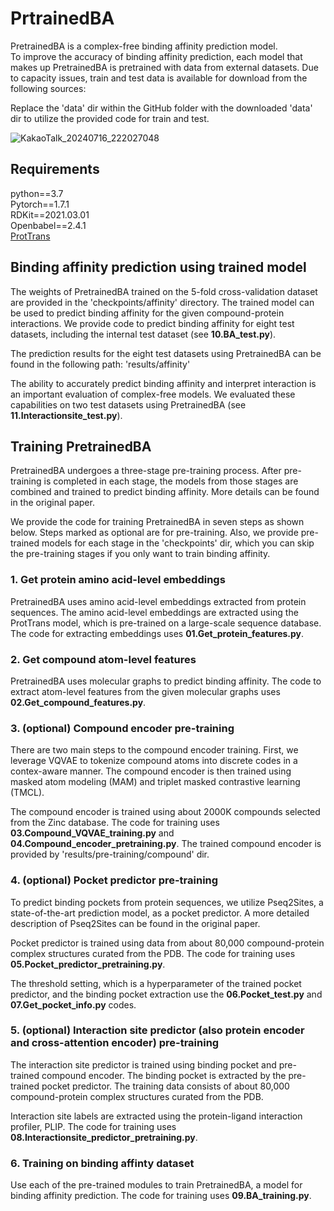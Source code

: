 # PrtrainedBA

PretrainedBA is a complex-free binding affinity prediction model. \
To improve the accuracy of binding affinity prediction, each model that makes up PretrainedBA is pretrained with data from external datasets.
Due to capacity issues, train and test data is available for download from the following sources: 

Replace the 'data' dir within the GitHub folder with the downloaded 'data' dir to utilize the provided code for train and test.


![KakaoTalk_20240716_222027048](https://github.com/user-attachments/assets/de856633-5bbf-44aa-bb62-edeebacfae0b)


## Requirements

python==3.7 \
Pytorch==1.7.1 \
RDKit==2021.03.01 \
Openbabel==2.4.1 \
[ProtTrans](https://github.com/agemagician/ProtTrans)


## Binding affinity prediction using trained model

The weights of PretrainedBA trained on the 5-fold cross-validation dataset are provided in the 'checkpoints/affinity' directory. The trained model can be used to predict binding affinity for the given compound-protein interactions. 
We provide code to predict binding affinity for eight test datasets, including the internal test dataset (see __10.BA_test.py__).

The prediction results for the eight test datasets using PretrainedBA can be found in the following path: 'results/affinity' 

The ability to accurately predict binding affinity and interpret interaction is an important evaluation of complex-free models. We evaluated these capabilities on two test datasets using PretrainedBA (see __11.Interactionsite_test.py__). 


## Training PretrainedBA
PretrainedBA undergoes a three-stage pre-training process. After pre-training is completed in each stage, the models from those stages are combined and trained to predict binding affinity.
More details can be found in the original paper. 

We provide the code for training PretrainedBA in seven steps as shown below. Steps marked as optional are for pre-training.
Also, we provide pre-trained models for each stage in the 'checkpoints' dir, which you can skip the pre-training stages if you only want to train binding affinity. 

### 1. Get protein amino acid-level embeddings
PretrainedBA uses amino acid-level embeddings extracted from protein sequences.
The amino acid-level embeddings are extracted using the ProtTrans model, which is pre-trained on a large-scale sequence database.
The code for extracting embeddings uses __01.Get_protein_features.py__.


### 2. Get compound atom-level features 
PretrainedBA uses molecular graphs to predict binding affinity. The code to extract atom-level features from the given molecular graphs uses __02.Get_compound_features.py__. 


### 3. (optional) Compound encoder pre-training
There are two main steps to the compound encoder training. First, we leverage VQVAE to tokenize compound atoms into discrete codes in a contex-aware manner. The compound encoder is then trained using masked atom modeling (MAM) and triplet masked contrastive learning (TMCL).

The compound encoder is trained using about 2000K compounds selected from the Zinc database. The code for training uses __03.Compound_VQVAE_training.py__ and __04.Compound_encoder_pretraining.py__. 
The trained compound encoder is provided by 'results/pre-training/compound' dir.


### 4. (optional) Pocket predictor pre-training
To predict binding pockets from protein sequences, we utilize Pseq2Sites, a state-of-the-art prediction model, as a pocket predictor. A more detailed description of Pseq2Sites can be found in the original paper.  

Pocket predictor is trained using data from about 80,000 compound-protein complex structures curated from the PDB. The code for training uses __05.Pocket_predictor_pretraining.py__.

The threshold setting, which is a hyperparameter of the trained pocket predictor, and the binding pocket extraction use the __06.Pocket_test.py__ and __07.Get_pocket_info.py__ codes. 


### 5. (optional) Interaction site predictor (also protein encoder and cross-attention encoder) pre-training
The interaction site predictor is trained using binding pocket and pre-trained compound encoder. The binding pocket is extracted by the pre-trained pocket predictor. The training data consists of about 80,000 compound-protein complex structures curated from the PDB.

Interaction site labels are extracted using the protein-ligand interaction profiler, PLIP. The code for training uses __08.Interactionsite_predictor_pretraining.py__. 


### 6. Training on binding affinty dataset 
Use each of the pre-trained modules to train PretrainedBA, a model for binding affinity prediction. The code for training uses __09.BA_training.py__. 


